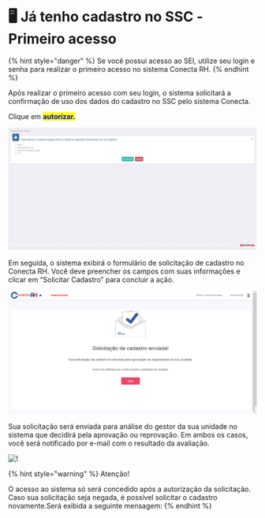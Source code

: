 # 🖥️ Já tenho cadastro no SSC -Primeiro acesso

{% hint style="danger" %}
Se você possui acesso ao SEI, utilize seu login e senha para realizar o primeiro acesso no sistema Conecta RH.
{% endhint %}

Após realizar o primeiro acesso com seu login, o sistema solicitará a confirmação de uso dos dados do cadastro no SSC pelo sistema Conecta.&#x20;

Clique em <mark style="color:blue;">**autorizar.**</mark>

![](<../.gitbook/assets/image (154).png>)

Em seguida, o sistema exibirá o formulário de solicitação de cadastro no Conecta RH. Você deve preencher os campos com suas informações e clicar em “Solicitar Cadastro” para concluir a ação.

![](<../.gitbook/assets/image (119).png>)

Sua solicitação será enviada para análise do gestor da sua unidade no sistema que decidirá pela aprovação ou reprovação. Em ambos os casos, você será notificado por e-mail com o resultado da avaliação.

![! ](https://lh5.googleusercontent.com/TOyU0zpuyZrmidi-1FQSvL6yfFTmwHQfEJdhaR0fgLOam7IhrsUFoIVj9qpSHdduIZMrSDogGQOBiKdYV2aJFPIAo2sB\_e0Vdou\_hrOW0kkwO8ecmErhS9gas29H7bqa5Ir4dFgF8iA-2BGhig)

{% hint style="warning" %}
Atenção!

O acesso ao sistema só será concedido após a autorização da solicitação. Caso sua solicitação seja negada, é possível solicitar o cadastro novamente.Será exibida a seguinte mensagem:
{% endhint %}

